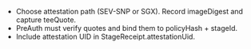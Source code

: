 - Choose attestation path (SEV-SNP or SGX). Record imageDigest and capture teeQuote.
- PreAuth must verify quotes and bind them to policyHash + stageId.
- Include attestation UID in StageReceipt.attestationUid.
